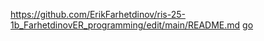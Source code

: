 <https://github.com/ErikFarhetdinov/ris-25-1b_FarhetdinovER_programming/edit/main/README.md>
[go](https://github.com/ErikFarhetdinov/ris-25-1b_FarhetdinovER_programming/edit/main "go")
